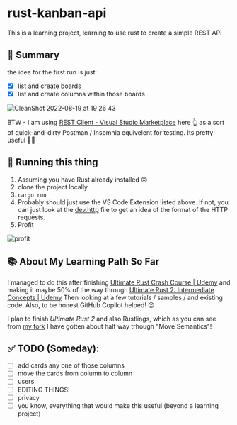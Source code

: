 # rust-kanban-api

This is a learning project, learning to use rust to create a simple REST API

## 🤔 Summary
the idea for the first run is just:

- [x] list and create boards
- [x] list and create columns within those boards

![CleanShot 2022-08-19 at 19 26 43](https://user-images.githubusercontent.com/757917/185674966-93380117-cc8b-466b-965a-480ba51b1de7.gif)

BTW - I am using [REST Client - Visual Studio Marketplace](https://marketplace.visualstudio.com/items?itemName=humao.rest-client) here 👆 as a sort of quick-and-dirty Postman / Insomnia equivelent for testing. Its pretty useful 🤷‍♂️

## 🚀 Running this thing
1. Assuming you have Rust already installed 🙃
2. clone the project locally
3. `cargo run`
4. Probably should just use the VS Code Extension listed above. If not, you can just look at the [dev.http](dev.http) file to get an idea of the format of the HTTP requests.
5. Profit

![profit](https://user-images.githubusercontent.com/757917/185677900-6471ff99-834d-407e-80f9-d7b26837bb09.png)


## 📚 About My Learning Path So Far
I managed to do this after finishing [Ultimate Rust Crash Course | Udemy](https://www.udemy.com/course/ultimate-rust-crash-course/) and making it maybe 50% of the way through [Ultimate Rust 2: Intermediate Concepts | Udemy](https://www.udemy.com/course/ultimate-rust-2/) Then looking at a few tutorials / samples / and existing code. Also, to be honest GitHub Copilot helped! 😉

I plan to finish *Ultimate Rust 2* and also Rustlings, which as you can see from [my fork](https://github.com/ebetancourt/rustlings) I have gotten about half way trhough "Move Semantics"!

## ✅ TODO (Someday):
- [ ] add cards any one of those columns
- [ ] move the cards from column to column
- [ ] users
- [ ] EDITING THINGS!
- [ ] privacy
- [ ] you know, everything that would make this useful (beyond a learning project)
